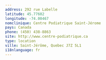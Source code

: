 ```yaml
---
address: 292 rue Labelle
latitude: 45.77602
longitude: -74.00467
nomclinique: Centre Podiatrique Saint-Jérome
pays: Canada
phone: (450) 438-8863
site: http://www.centre-podiatrique.ca
type: location
ville: Saint-Jérôme, Quebec J7Z 5L1
i18nlanguage: fr
---
```


